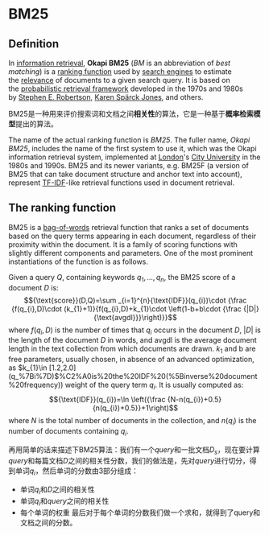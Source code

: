 # BM25

## Definition

In [information retrieval](https://en.wikipedia.org/wiki/Information_retrieval), **Okapi BM25** (_BM_ is an abbreviation of _best matching_) is a [ranking function](https://en.wikipedia.org/wiki/Ranking_function "Ranking function") used by [search engines](https://en.wikipedia.org/wiki/Search_engine "Search engine") to estimate the [relevance](https://en.wikipedia.org/wiki/Relevance_(information_retrieval) "Relevance (information retrieval)") of documents to a given search query. It is based on the [probabilistic retrieval framework](https://en.wikipedia.org/wiki/Probabilistic_relevance_model "Probabilistic relevance model") developed in the 1970s and 1980s by [Stephen E. Robertson](https://en.wikipedia.org/wiki/Stephen_E._Robertson "Stephen E. Robertson"), [Karen Spärck Jones](https://en.wikipedia.org/wiki/Karen_Sp%C3%A4rck_Jones "Karen Spärck Jones"), and others.

BM25是一种用来评价搜索词和文档之间**相关性**的算法，它是一种基于**概率检索模型**提出的算法。

The name of the actual ranking function is _BM25_. The fuller name, _Okapi BM25_, includes the name of the first system to use it, which was the Okapi information retrieval system, implemented at [London](https://en.wikipedia.org/wiki/London "London")'s [City University](https://en.wikipedia.org/wiki/City_University,_London "City University, London") in the 1980s and 1990s. BM25 and its newer variants, e.g. BM25F (a version of BM25 that can take document structure and anchor text into account), represent [TF-IDF](https://en.wikipedia.org/wiki/TF-IDF "TF-IDF")-like retrieval functions used in document retrieval.

## The ranking function

BM25 is a [bag-of-words](https://en.wikipedia.org/wiki/Bag_of_words_model "Bag of words model") retrieval function that ranks a set of documents based on the query terms appearing in each document, regardless of their proximity within the document. It is a family of scoring functions with slightly different components and parameters. One of the most prominent instantiations of the function is as follows.

Given a query $Q$, containing keywords $q_{1},...,q_{n}$, the BM25 score of a document $D$ is:
$${\text{score}}(D,Q)=\sum _{i=1}^{n}{\text{IDF}}(q_{i})\cdot {\frac {f(q_{i},D)\cdot (k_{1}+1)}{f(q_{i},D)+k_{1}\cdot \left(1-b+b\cdot {\frac {|D|}{\text{avgdl}}}\right)}}$$
where $f(q_{i},D)$ is the number of times that $q_{i}$ occurs in the document $D$, $|D|$ is the length of the document $D$ in words, and avgdl is the average document length in the text collection from which documents are drawn. $k_{1}$ and b are free parameters, usually chosen, in absence of an advanced optimization, as $k_{1}\in [1.2,2.0](q_%7Bi%7D)$%C2%A0is%20the%20IDF%20(%5Binverse%20document%20frequency)) weight of the query term $q_{i}$. It is usually computed as:
$${\text{IDF}}(q_{i})=\ln \left({\frac {N-n(q_{i})+0.5}{n(q_{i})+0.5}}+1\right)$$
where $N$ is the total number of documents in the collection, and $n(q_{i})$ is the number of documents containing $q_{i}$.


再用简单的话来描述下BM25算法：我们有一个$query$和一批文档$D_s$，现在要计算$query$和每篇文档$D$之间的相关性分数，我们的做法是，先对$query$进行切分，得到单词$q_i$，然后单词的分数由3部分组成：
-   单词$q_i$和$D$之间的相关性
-   单词$q_i$和$query$之间的相关性
-   每个单词的权重
最后对于每个单词的分数我们做一个求和，就得到了query和文档之间的分数。














